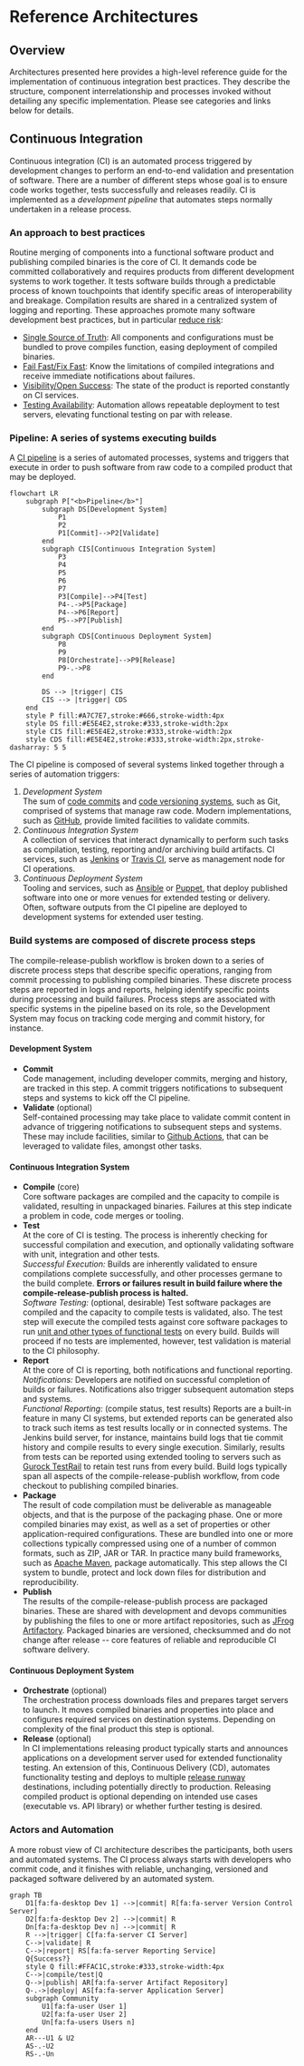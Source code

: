 # Reference Architectures

## Overview
Architectures presented here provides a high-level reference guide for the implementation of 
continuous integration best practices. They describe the structure, component interrelationship and 
processes invoked without detailing any specific implementation. Please see categories and links 
below for details.

## Continuous Integration
Continuous integration (CI) is an automated process triggered by development changes to perform an 
end-to-end validation and presentation of software. There are a number of different steps whose goal 
is to ensure code works together, tests successfully and releases readily. CI is implemented as a 
_development pipeline_ that automates steps normally undertaken in a release process.

### An approach to best practices
Routine merging of components into a functional software product and publishing compiled binaries 
is the core of CI. It demands code be committed collaboratively and requires products from different 
development systems to work together. It tests software builds through a predictable process of known 
touchpoints that identify specific areas of interoperability and breakage. Compilation results are 
shared in a centralized system of logging and reporting. These approaches promote many software 
development best practices, but in particular [reduce risk](https://martinfowler.com/articles/continuousIntegration.html#BenefitsOfContinuousIntegration):
- [Single Source of Truth](https://martinfowler.com/articles/continuousIntegration.html#MaintainASingleSourceRepository.): 
All components and configurations must be bundled to prove compiles function, easing deployment of 
compiled binaries.
- [Fail Fast/Fix Fast](https://martinfowler.com/articles/continuousIntegration.html#FixBrokenBuildsImmediately): 
Know the limitations of compiled integrations and receive immediate notifications about failures.
- [Visibility/Open Success](https://martinfowler.com/articles/continuousIntegration.html#EveryoneCanSeeWhatsHappening): 
The state of the product is reported constantly on CI services.
- [Testing Availability](https://martinfowler.com/articles/continuousIntegration.html#AutomateDeployment): 
Automation allows repeatable deployment to test servers, elevating functional testing on par 
with release.

### Pipeline: A series of systems executing builds
A [CI pipeline](https://www.redhat.com/en/topics/devops/what-cicd-pipeline) is a series of automated 
processes, systems and triggers that execute in order to push software from raw code to a compiled 
product that may be deployed.  
```mermaid
flowchart LR
    subgraph P["<b>Pipeline</b>"]
        subgraph DS[Development System]
            P1
            P2
            P1[Commit]-->P2[Validate]
        end
        subgraph CIS[Continuous Integration System]
            P3
            P4
            P5
            P6
            P7
            P3[Compile]-->P4[Test]
            P4-.->P5[Package]
            P4-->P6[Report]
            P5-->P7[Publish]
        end
        subgraph CDS[Continuous Deployment System]
            P8
            P9
            P8[Orchestrate]-->P9[Release]
            P9-.->P8
        end
        
        DS --> |trigger| CIS
        CIS --> |trigger| CDS
    end
    style P fill:#A7C7E7,stroke:#666,stroke-width:4px
    style DS fill:#E5E4E2,stroke:#333,stroke-width:2px
    style CIS fill:#E5E4E2,stroke:#333,stroke-width:2px
    style CDS fill:#E5E4E2,stroke:#333,stroke-width:2px,stroke-dasharray: 5 5
```
The CI pipeline is composed of several systems linked together through a series of automation 
triggers: 
1. _Development System_  
The sum of [code commits](https://en.wikipedia.org/wiki/Commit_(version_control)) and [code 
versioning systems](https://en.wikipedia.org/wiki/Version_control), such as Git, comprised of systems 
that manage raw code. Modern implementations, such as [GitHub](https://github.com/), 
provide limited facilities to validate commits.
2. _Continuous Integration System_  
A collection of services that interact dynamically to perform such tasks as compilation, testing, 
reporting and/or archiving build artifacts. CI services, such as [Jenkins](https://www.jenkins.io/) 
or [Travis CI](https://www.travis-ci.com/), serve as management node for CI operations.
3. _Continuous Deployment System_  
Tooling and services, such as [Ansible](https://www.ansible.com/) or [Puppet](https://puppet.com/), 
that deploy published software into one or more venues for extended testing or delivery. Often, 
software outputs from the CI pipeline are deployed to development systems for extended user testing.

### Build systems are composed of discrete process steps
The compile-release-publish workflow is broken down to a series of discrete process steps that describe 
specific operations, ranging from commit processing to publishing compiled binaries. These discrete 
process steps are reported in logs and reports, helping identify specific points during processing 
and build failures. Process steps are associated with specific systems in the pipeline based on its 
role, so the Development System may focus on tracking code merging and commit history, for instance. 

#### Development System
- **Commit**  
Code management, including developer commits, merging and history, are tracked in this step. A commit 
triggers notifications to subsequent steps and systems to kick off the CI pipeline. 
- **Validate** (optional)  
Self-contained processing may take place to validate commit content in advance of triggering 
notifications to subsequent steps and systems. These may include facilities, similar to 
[Github Actions](https://docs.github.com/en/actions), that can be leveraged to validate files, amongst 
other tasks. 

#### Continuous Integration System
- **Compile** (core)  
Core software packages are compiled and the capacity to compile is validated, resulting in unpackaged 
binaries. Failures at this step indicate a problem in code, code merges or tooling. 
- **Test**   
At the core of CI is testing. The process is inherently checking for successful compilation and 
execution, and optionally validating software with unit, integration and other tests.  
_Successful Execution:_ Builds are inherently validated to ensure compilations complete successfully, 
and other processes germane to the build complete. **Errors or failures result in build failure where 
the compile-release-publish process is halted.**  
_Software Testing:_ (optional, desirable) Test software packages are compiled and the capacity to compile tests is validated, also. The test 
step will execute the compiled tests against core software packages to run [unit and other types of 
functional tests](https://nasa-ammos.github.io/slim/continuous-testing/reference-architectures/) on 
every build. Builds will proceed if no tests are implemented, however, test validation is material 
to the CI philosophy.  
- **Report**  
At the core of CI is reporting, both notifications and functional reporting.  
_Notifications:_ Developers are notified on successful completion of builds or failures. 
Notifications also trigger subsequent automation steps and systems.  
_Functional Reporting:_ (compile status, test results) Reports are a built-in feature in many CI 
systems, but extended reports can be generated also to track such items as test results locally or 
in connected systems. The Jenkins build server, for instance, maintains build logs that tie commit 
history and compile results to every single execution. Similarly, results from tests can be reported 
using extended tooling to servers such as [Gurock TestRail](https://www.gurock.com/testrail/) 
to retain test runs from every build. Build logs typically span all aspects of the 
compile-release-publish workflow, from code checkout to publishing compiled binaries. 
- **Package**  
The result of code compilation must be deliverable as manageable objects, and that is the purpose 
of the packaging phase. One or more compiled binaries may exist, as well as a set of properties or 
other application-required configurations. These are bundled into one or more collections typically 
compressed using one of a number of common formats, such as ZIP, JAR or TAR. In practice many build 
frameworks, such as [Apache Maven](https://maven.apache.org/), package automatically. This step 
allows the CI system to bundle, protect and lock down files for distribution and reproducibility.
- **Publish**  
The results of the compile-release-publish process are packaged binaries. These are shared with 
development and devops communities by publishing the files to one or more artifact repositories, 
such as [JFrog Artifactory](https://jfrog.com/artifactory/). Packaged binaries are versioned, 
checksummed and do not change after release -- core features of reliable and reproducible CI 
software delivery.

#### Continuous Deployment System
- **Orchestrate** (optional)  
The orchestration process downloads files and prepares target servers to launch. It moves compiled 
binaries and properties into place and configures required services on destination systems. Depending 
on complexity of the final product this step is optional.
- **Release** (optional)  
In CI implementations releasing product typically starts and announces applications on a development 
server used for extended functionality testing. An extension of this, Continuous Delivery (CD), 
automates functionality testing and deploys to multiple [release runway](https://www.techtarget.com/searchsoftwarequality/definition/staging-environment) 
destinations, including potentially directly to production. Releasing compiled product is optional 
depending on intended use cases (executable vs. API library) or whether further testing is desired.

### Actors and Automation
A more robust view of CI architecture describes the participants, both users and automated systems. 
The CI process always starts with developers who commit code, and it finishes with reliable, 
unchanging, versioned and packaged software delivered by an automated system.  
```mermaid
graph TB
    D1[fa:fa-desktop Dev 1] -->|commit| R[fa:fa-server Version Control Server]
    D2[fa:fa-desktop Dev 2] -->|commit| R
    Dn[fa:fa-desktop Dev n] -->|commit| R
    R -->|trigger| C[fa:fa-server CI Server]
    C-->|validate| R
    C-->|report| RS[fa:fa-server Reporting Service]
    Q{Success?}
    style Q fill:#FFAC1C,stroke:#333,stroke-width:4px
    C-->|compile/test|Q
    Q-->|publish| AR[fa:fa-server Artifact Repository]
    Q-.->|deploy| AS[fa:fa-server Application Server]
    subgraph Community
        U1[fa:fa-user User 1]
        U2[fa:fa-user User 2]
        Un[fa:fa-users Users n]
    end
    AR---U1 & U2
    AS-.-U2
    RS-.-Un
```
